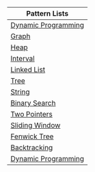 | Pattern Lists |
| --- |
| [Dynamic Programming](https://grid47.xyz/lists/dp/) |
| [Graph](https://grid47.xyz/lists/graph/) |
| [Heap](https://grid47.xyz/lists/heap/) |
| [Interval](https://grid47.xyz/lists/interval/) |
| [Linked List](https://grid47.xyz/lists/ll/) |
| [Tree](https://grid47.xyz/lists/tree/) |
| [String](https://grid47.xyz/lists/str/) |
| [Binary Search](https://grid47.xyz/lists/bs/) |
| [Two Pointers](https://grid47.xyz/lists/2ptr/) |
| [Sliding Window](https://grid47.xyz/lists/sw/) |
| [Fenwick Tree](https://grid47.xyz/lists/fen/) |
| [Backtracking](https://grid47.xyz/lists/bt/) |
| [Dynamic Programming](https://grid47.xyz/lists/dp-1/) |
